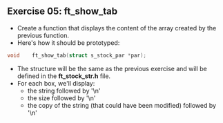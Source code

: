 ## Exercise 05: ft_show_tab
- Create a function that displays the content of the array created by the previous function.
- Here's how it should be prototyped:
```C
void	ft_show_tab(struct s_stock_par *par);
```
- The structure will be the same as the previous exercise and will be defined in the __ft_stock_str.h__ file.
- For each box, we'll display:
	- the string followed by '\n' 
	- the size followed by '\n'
	- the copy of the string (that could have been modified) followed by '\n' 
